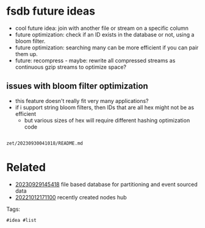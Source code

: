 # fsdb future ideas

- cool future idea: join with another file or stream on a specific column
- future optimization: check if an ID exists in the database or not, using a bloom filter.
- future optimization: searching many can be more efficient if you can pair them up.
- future: recompress - maybe: rewrite all compressed streams as continuous gzip streams to optimize space?

## issues with bloom filter optimization
- this feature doesn't really fit very many applications?
- if i support string bloom filters, then IDs that are all hex might not be as efficient
  - but various sizes of hex will require different hashing optimization code

```
```

` zet/20230930041018/README.md `

# Related

- [20230929145418](/zet/20230929145418/README.md) file based database for partitioning and event sourced data
- [20221012171100](/zet/20221012171100/README.md) recently created nodes hub

Tags:

    #idea #list
